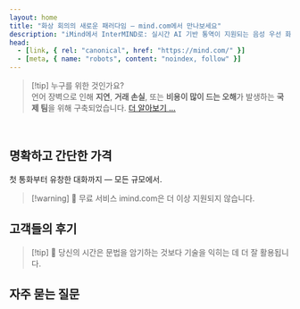 ```yaml
---
layout: home
title: "화상 회의의 새로운 패러다임 — mind.com에서 만나보세요"
description: "iMind에서 InterMIND로: 실시간 AI 기반 통역이 지원되는 음성 우선 화상 통화."
head:
  - [link, { rel: "canonical", href: "https://mind.com/" }]
  - [meta, { name: "robots", content: "noindex, follow" }]
---
```


<HeroSection
  title="화상 회의의 새로운 패러다임 <br>— **mind.com**에서 만나보세요"
  text="iMind에서 InterMIND로: 실시간 음성 번역이 지원되는 음성 우선 화상 통화.">
<AuthButton text="지금 시작하기" buttonClass="brand"/>
</HeroSection>

<span id="1"></span>
<FeatureBlock :card="{
  title: '번역 ≠ 이해. 다음 단계를 소개합니다.',
  details: '언어에 관계없이 **당신의 목소리가 들리고 이해됩니다** — 마치 같은 언어를 사용하는 것처럼.',
    items: [
      '⚡︎ 자연스럽게, [실시간으로](../product/overview/how-it-works), 자막이나 지연 없이.',
      '✧ AI 기반 통역이 어조, 의도, 업계별 전문 용어를 포착합니다.',
    ],
  link: '../product/overview/what-is-intermind',
  src: {
    light: '/media-kit/animals-cartoon-3-2.png',
    dark: '/1d.png',
  },
  inversion: false
}" />

<span id="2"></span>
<FeatureBlock :card="{
    title: '회의 속의 마음',
    details: 'InterMIND는 모든 다국어 통화를 명확하고 검색 가능한 지식으로 변환합니다.',
    items: [
      '🔍 **무엇이든 물어보세요** — AI가 **회의 전반에서** 답변을 찾습니다.',
      '✧ 작업, 담당자, 마감일을 자동으로 추출합니다.',
      '✧ 핵심 사항을 어떤 언어로든 즉시 요약합니다.',
    ],
    link: '../product/overview/how-it-works#🧩-deep-memory-deep-understanding',
    src: {
      light: '/2l.png',
      dark: '/2d.png',
    },
    inversion: true
  }" />

<span id="3"></span>
<FeatureBlock :card="{
    title: '진지한 회의를 위해 구축됨 — 단순한 대화가 아닌',
    details: 'InterMIND는 **전문급 화상 회의 플랫폼**으로, 가벼운 애드온이나 플러그인이 아닙니다.',
    items: [
      '✧ 1080p 해상도, 스마트 노이즈 억제, 일정 관리, 중재, 화면 공유, 녹화, 자막, 참가자 채팅 및 캘린더 통합 — 모든 기능이 내장되어 바로 사용 가능합니다.',
    ],
    link: '../product/overview/video-meeting-platform',
    src: {
      light: '/promo/imind-2.webm',
      dark: '/promo/imind-2.webm',
    },
    inversion: false
  }" />

<span id="4"></span>
<FeatureBlock
  :card="{
    title: '중요한 곳에서의 프라이버시',
    details:
      'InterMIND는 신뢰가 중요한 대화를 위해 구축되었습니다 — 프라이버시와 통제가 가장 중요한 곳에서.',
    items: [
      '⚡︎ [프라이버시 존](../product/overview/privacy-architecture) — EU, US, 동남아시아',
      '✧ **데이터 학습 제로**. 제3자 접근 없음.'
    ],
    link: '../product/overview/privacy-architecture',
    src: {
      light: '/4l.png',
      dark: '/4d.png',
    },
    inversion: true
  }"
/>

> [!tip] 누구를 위한 것인가요?  
> 언어 장벽으로 인해 **지연**, **거래 손실**, 또는 **비용이 많이 드는 오해**가 발생하는 **국제 팀**을 위해 구축되었습니다. [더 알아보기 ...](../product/overview/markets)

<br>

<span id="Pricing"></span>

## 명확하고 간단한 가격

첫 통화부터 유창한 대화까지 — 모든 규모에서.

<PricingPlans :plans="[
  {
    title: '**베이직** &nbsp 1명',
    price: '**무료**',
    details: '신용카드 불필요',
    items: [
      '**25**개 회의',
      '**100**명 참가자 화상 회의 [💬](#3)',
      '사용자당 **30** GB 공유 저장소',
      '모든 회의 검색 [💬](#2)',
      '동시 통역 [💬](#1)',
    ],
  },
  {
    title: '**프로**  &nbsp 1-99명',
    price: '**$20** /월/사용자, 연간 결제',
    details: '또는 월간 결제 시 $25',
    items: [
      '**무제한** 회의',
      '**150**명 참가자 화상 회의 [💬](#3)',
      '사용자당 **2** TB 공유 저장소',
      '모든 회의 검색 [💬](#2)',
      '동시 통역 [💬](#1)',
    ],
  },
  {
    title: '**비즈니스** &nbsp 100명 이상',
    price: '**맞춤형 가격**',
    details: '개인정보 보호를 위해 구축',
    items: [
      '**무제한** 회의',
      '**500**명 참가자 화상 회의 [💬](#3)',
      '사용자당 **5** TB 공유 저장소',
      '모든 회의 검색 [💬](#2)',
      '동시 통역 [💬](#1)',
      '**프라이버시 존** [💬](#4)',
    ],
  }
]">
<AuthButton text="무료로 체험하기" buttonClass="alt"/>
<AuthButton text="지금 구매하기" buttonClass="brand"/>
<ContactFormModalNav buttonText="팀과 상담하기" buttonClass="alt"/>
</PricingPlans>

> [!warning] 🔴 무료 서비스 imind.com은 더 이상 지원되지 않습니다.

<span id="Testimonials"></span>

## 고객들의 후기

<AutoScrollTestimonials testimonialsUrl="/testimonials.json"/>

> [!tip] 🥇 당신의 시간은 문법을 암기하는 것보다 기술을 익히는 데 더 잘 활용됩니다.

<span id="FAQ"></span>

## 자주 묻는 질문

<AccordionGroup :items="
[
  {
    q: 'InterMind는 통역을 위해 어떤 언어를 지원하나요?',
    a: 'InterMind는 다음 19개 언어에서 **실시간 통역**을 지원합니다:<br><br>- العربية (ar) – 아랍어<br>- Čeština (cs) – 체코어<br>- Deutsch (de) – 독일어<br>- English (en) – 영어<br>- Español (es) – 스페인어<br>- Français (fr) – 프랑스어<br>- हिन्दी (hi) – 힌디어<br>- Magyar (hu) – 헝가리어<br>- Italiano (it) – 이탈리아어<br>- 日本語 (ja) – 일본어<br>- 한국어 (ko) – 한국어<br>- Nederlands (nl) – 네덜란드어<br>- Polski (pl) – 폴란드어<br>- Português (pt) – 포르투갈어<br>- Русский (ru) – 러시아어<br>- Türkçe (tr) – 터키어<br>- 中文 (zh) – 중국어<br>- עברית (he) – 히브리어<br>- ไทย (th) – 태국어<br><br>저희는 지속적으로 이 목록을 확장하고 있으며, 모든 주요 릴리스마다 새로운 언어가 추가됩니다.'
  },
  {
    q: '라이선스 사용자와 참가자는 무엇인가요?',
    a: '*라이선스 사용자*는 무료 또는 유료 회의 라이선스를 보유하고 있으며 플랜 한도 내에서 회의를 예약할 수 있습니다. *참가자*는 초대받은 사람들로, 참여하기 위해 **계정이나 라이선스가 필요하지 않으며** 어떤 기기에서든 **무료로** 연결할 수 있습니다.'
  },
  {
    q: '한 개의 InterMind 라이선스로 몇 명이 사용할 수 있나요?',
    a: '각 *라이선스 사용자*는 **무제한 회의**를 주최할 수 있습니다. 여러 팀원이 동시에 회의를 주최해야 하는 경우, 각자 자신만의 라이선스가 필요합니다.'
  },
  {
    q: '회의의 최대 지속 시간은 얼마나 되나요?',
    a: '모든 플랜에서 회의는 최대 **24시간**까지 진행할 수 있습니다.'
  },
  {
    q: '주최할 수 있는 회의 수에 제한이 있나요?',
    a: '*무료 기본* 플랜에는 **25회의 무료 회의**가 포함됩니다. *프로* 및 *비즈니스* 플랜은 더 많은 참가자와 제어 기능으로 무제한 회의를 제공합니다.'
  },
  {
    q: 'InterMind는 데이터 개인정보 보호와 보안을 어떻게 보장하나요?',
    a: 'InterMind는 **설계부터 개인정보를 보호**합니다. 모든 데이터는 선택한 **개인정보 보호 구역** — _EU_, _US_, 또는 _아시아_ — 내에서 처리되고 저장됩니다. 저희는 [**GDPR**](https://gdpr.eu), [**CCPA**](https://oag.ca.gov/privacy/ccpa), UAE PDPL을 준수하며, **귀하의 콘텐츠를 절대** 훈련이나 제3자 접근에 사용하지 않습니다. 고급 [개인정보 보호 구역 제어](../product/overview/privacy-architecture)는 **비즈니스** 플랜에서 이용 가능합니다.'
  },
  {
    q: '플랜을 구매하기 전에 InterMind를 체험해볼 수 있나요?',
    a: '물론입니다. *무료 기본* 플랜은 **25회의 무료 회의**와 함께 **동시 통역** 및 **회의 검색**을 포함한 핵심 기능에 대한 완전한 액세스를 제공합니다. 신용카드는 필요하지 않습니다. 언제든지 업그레이드하세요.'
  },
  {
    q: '도움이나 지원이 필요하면 어떻게 하나요?',
    a: '저희 [도움말 센터](../resources/help)를 통해 지원을 받을 수 있습니다. *비즈니스* 사용자는 전담 연락처와 함께 **우선 지원**을 받습니다.'
  },
  {
    q: '구독을 어떻게 관리하나요 (업그레이드, 다운그레이드 또는 취소)?',
    a: '**계정 설정**을 통해 언제든지 플랜을 변경할 수 있습니다. 변경사항은 **즉시** 적용됩니다. 취소의 경우, *월간 플랜*은 청구 주기 말에 취소됩니다. *연간 플랜*은 **비례 환불**로 취소할 수 있습니다.'
  },
  {
    q: 'InterMind는 통역을 위해 어떤 언어를 지원하나요?',
    a: '저희는 실시간 통역으로 **100개 이상의 언어**를 지원합니다. 목록은 계속 늘어나고 있으니 업데이트는 저희 웹사이트를 확인해주세요.'
  },
  {
    q: 'InterMind를 웨비나나 대규모 이벤트에 사용할 수 있나요?',
    a: '네. *프로* 및 *비즈니스* 플랜은 **대규모 회의와 웨비나**에 이상적이며, *비즈니스*에서는 최대 **500명의 참가자**를 지원합니다.'
  },
]
"/>

<HomeFooter :columns="[
  {
    title: '제품',
    links: [
      { text: '개요', link: '../product/overview/what-is-intermind' },
      { text: '시작하기', link: '../product/guide/getting-started' },
      { text: '고객 후기', link: '#testimonials' },
      { text: '가격', link: '#Pricing' },
    ]
  },
  {
    title: '지원',
    links: [
      { text: '지원 받기', link: '../resources/help' },
      { text: 'FAQ', link: '#FAQ' },
      { text: '서비스 상태', link: 'https://status.mind.com/' },
      { text: '개인정보 처리방침', link: '../resources/company/Privacy-Policy' },
      { text: 'AI 법적 가이드', link: '../resources/company/Legal-Regulations-for-AI-Services' },
      // { text: 'Privacy Settings', link: '#' },
    ]
  },
  {
    title: '리소스',
    links: [
      // { text: 'Blog', link: './blog' },
      { text: '브랜드 자료', link: '../resources/media-kit' },
      { text: 'AI API / LLM 문서', link: 'https://mind.com/llms-full.txt' },
    ]
  },
  {
    title: '회사',
    links: [
      { text: '소개', link: '../resources/company/about' },
      // { text: 'Team', link: './resources/company/team' },
      // { text: 'Careers', link: './resources/company/careers' },
      { text: '연락처', link: '../resources/company/contacts' }
    ]
  },
]" />